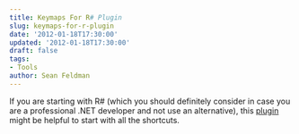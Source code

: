 ```yaml
---
title: Keymaps For R# Plugin
slug: keymaps-for-r-plugin
date: '2012-01-18T17:30:00'
updated: '2012-01-18T17:30:00'
draft: false
tags:
- Tools
author: Sean Feldman
---
```



If you are starting with R# (which you should definitely consider in case you are a professional .NET developer and not use an alternative), this [plugin](http://keymaps.forresharper.org/) might be helpful to start with all the shortcuts.


